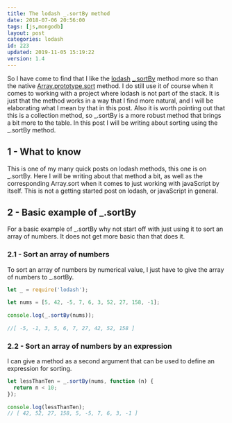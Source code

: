 ```yaml
---
title: The lodash _.sortBy method
date: 2018-07-06 20:56:00
tags: [js,mongodb]
layout: post
categories: lodash
id: 223
updated: 2019-11-05 15:19:22
version: 1.4
---
```


So I have come to find that I like the [lodash](https://lodash.com/) [\_.sortBy](https://lodash.com/docs/4.17.10#sortBy) method more so than the native [Array.prototype.sort](https://developer.mozilla.org/en-US/docs/Web/JavaScript/Reference/Global_Objects/Array/sort) method. I do still use it of course when it comes to working with a project where lodash is not part of the stack. It is just that the method works in a way that I find more natural, and I will be elaborating what I mean by that in this post. Also it is worth pointing out that this is a collection method, so \_.sortBy is a more robust method that brings a bit more to the table. In this post I will be writing about sorting using the \_.sortBy method.

<!-- more -->

## 1 - What to know

This is one of my many quick posts on lodash methods, this one is on \_.sortBy. Here I will be writing about that method a bit, as well as the corresponding Array.sort when it comes to just working with javaScript by itself. This is not a getting started post on lodash, or javaScript in general.

## 2 - Basic example of \_.sortBy

For a basic example of \_.sortBy why not start off with just using it to sort an array of numbers. It does not get more basic than that does it.

### 2.1 - Sort an array of numbers

To sort an array of numbers by numerical value, I just have to give the array of numbers to \_.sortBy.

```js
let _ = require('lodash');
 
let nums = [5, 42, -5, 7, 6, 3, 52, 27, 158, -1];
 
console.log(_.sortBy(nums));
 
//[ -5, -1, 3, 5, 6, 7, 27, 42, 52, 158 ]
```

### 2.2 - Sort an array of numbers by an expression

I can give a method as a second argument that can be used to define an expression for sorting.

```js
let lessThanTen = _.sortBy(nums, function (n) {
  return n < 10;
});
 
console.log(lessThanTen);
// [ 42, 52, 27, 158, 5, -5, 7, 6, 3, -1 ]
```